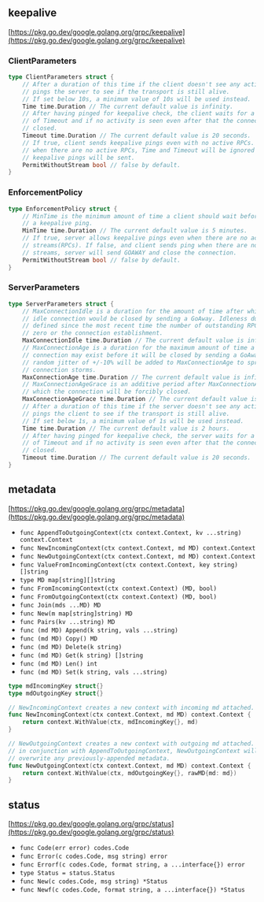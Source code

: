 
## keepalive

[https://pkg.go.dev/google.golang.org/grpc/keepalive](https://pkg.go.dev/google.golang.org/grpc/keepalive)

### ClientParameters

```go
type ClientParameters struct {
	// After a duration of this time if the client doesn't see any activity it
	// pings the server to see if the transport is still alive.
	// If set below 10s, a minimum value of 10s will be used instead.
	Time time.Duration // The current default value is infinity.
	// After having pinged for keepalive check, the client waits for a duration
	// of Timeout and if no activity is seen even after that the connection is
	// closed.
	Timeout time.Duration // The current default value is 20 seconds.
	// If true, client sends keepalive pings even with no active RPCs. If false,
	// when there are no active RPCs, Time and Timeout will be ignored and no
	// keepalive pings will be sent.
	PermitWithoutStream bool // false by default.
}
```

### EnforcementPolicy

```go
type EnforcementPolicy struct {
	// MinTime is the minimum amount of time a client should wait before sending
	// a keepalive ping.
	MinTime time.Duration // The current default value is 5 minutes.
	// If true, server allows keepalive pings even when there are no active
	// streams(RPCs). If false, and client sends ping when there are no active
	// streams, server will send GOAWAY and close the connection.
	PermitWithoutStream bool // false by default.
}
```

### ServerParameters

```go
type ServerParameters struct {
	// MaxConnectionIdle is a duration for the amount of time after which an
	// idle connection would be closed by sending a GoAway. Idleness duration is
	// defined since the most recent time the number of outstanding RPCs became
	// zero or the connection establishment.
	MaxConnectionIdle time.Duration // The current default value is infinity.
	// MaxConnectionAge is a duration for the maximum amount of time a
	// connection may exist before it will be closed by sending a GoAway. A
	// random jitter of +/-10% will be added to MaxConnectionAge to spread out
	// connection storms.
	MaxConnectionAge time.Duration // The current default value is infinity.
	// MaxConnectionAgeGrace is an additive period after MaxConnectionAge after
	// which the connection will be forcibly closed.
	MaxConnectionAgeGrace time.Duration // The current default value is infinity.
	// After a duration of this time if the server doesn't see any activity it
	// pings the client to see if the transport is still alive.
	// If set below 1s, a minimum value of 1s will be used instead.
	Time time.Duration // The current default value is 2 hours.
	// After having pinged for keepalive check, the server waits for a duration
	// of Timeout and if no activity is seen even after that the connection is
	// closed.
	Timeout time.Duration // The current default value is 20 seconds.
}
```

## metadata

[https://pkg.go.dev/google.golang.org/grpc/metadata](https://pkg.go.dev/google.golang.org/grpc/metadata)

- `func AppendToOutgoingContext(ctx context.Context, kv ...string) context.Context`
- `func NewIncomingContext(ctx context.Context, md MD) context.Context`
- `func NewOutgoingContext(ctx context.Context, md MD) context.Context`
- `func ValueFromIncomingContext(ctx context.Context, key string) []string`
- `type MD map[string][]string`
- `func FromIncomingContext(ctx context.Context) (MD, bool)`
- `func FromOutgoingContext(ctx context.Context) (MD, bool)`
- `func Join(mds ...MD) MD`
- `func New(m map[string]string) MD`
- `func Pairs(kv ...string) MD`
- `func (md MD) Append(k string, vals ...string)`
- `func (md MD) Copy() MD`
- `func (md MD) Delete(k string)`
- `func (md MD) Get(k string) []string`
- `func (md MD) Len() int`
- `func (md MD) Set(k string, vals ...string)`

```go
type mdIncomingKey struct{}
type mdOutgoingKey struct{}

// NewIncomingContext creates a new context with incoming md attached.
func NewIncomingContext(ctx context.Context, md MD) context.Context {
	return context.WithValue(ctx, mdIncomingKey{}, md)
}

// NewOutgoingContext creates a new context with outgoing md attached. If used
// in conjunction with AppendToOutgoingContext, NewOutgoingContext will
// overwrite any previously-appended metadata.
func NewOutgoingContext(ctx context.Context, md MD) context.Context {
	return context.WithValue(ctx, mdOutgoingKey{}, rawMD{md: md})
}
```

## status

[https://pkg.go.dev/google.golang.org/grpc/status](https://pkg.go.dev/google.golang.org/grpc/status)

- `func Code(err error) codes.Code`
- `func Error(c codes.Code, msg string) error`
- `func Errorf(c codes.Code, format string, a ...interface{}) error`
- `type Status = status.Status`
- `func New(c codes.Code, msg string) *Status`
- `func Newf(c codes.Code, format string, a ...interface{}) *Status`
